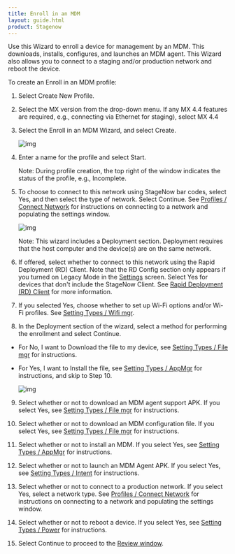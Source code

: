 ```yaml
---
title: Enroll in an MDM
layout: guide.html
product: Stagenow
---
```

Use this Wizard to enroll a device for management by an MDM.  This downloads, installs, configures, and launches an MDM agent.  This Wizard also allows you to connect to a staging and/or production network and reboot the device. 

To create an Enroll in an MDM profile:

1. Select Create New Profile.

2. Select the MX version from the drop-down menu. If any MX 4.4 features are required, e.g., connecting via Ethernet for staging), select MX 4.4

3. Select the Enroll in an MDM Wizard, and select Create.

    ![img](../../images/profiles/enrollmdm_name.jpg)

4. Enter a name for the profile and select Start.

    Note: During profile creation, the top right of the window indicates the status of the profile, e.g., Incomplete.

5. To choose to connect to this network using StageNow bar codes, select Yes, and then select the type of network. Select Continue. See [Profiles / Connect Network](/stagenow/2-2/Profiles/ConnectNetwork) for instructions on connecting to a network and populating the settings window.

    ![img](../../images/profiles/enrollmdm2.jpg)

    Note: This wizard includes a Deployment section. Deployment requires that the host computer and the device(s) are on the same network. 

6. If offered, select whether to connect to this network using the Rapid Deployment (RD) Client. Note that the RD Config section only appears if you turned on Legacy Mode in the [Settings](/stagenow/2-2/gettingstarted?Settings) screen. Select Yes for devices that don't include the StageNow Client. See [Rapid Deployment (RD) Client](/stagenow/2-2/stageclient?Rapid%20Deployment%20Client) for more information.

7. If you selected Yes, choose whether to set up Wi-Fi options and/or Wi-Fi profiles. See [Setting Types / Wifi mgr](/stagenow/2-2/csp/wifi).

8. In the Deployment section of the wizard, select a method for performing the enrollment and select Continue.
* For No, I want to Download the file to my device, see [Setting Types / File mgr](/stagenow/2-2/csp/file) for instructions.
* For Yes, I want to Install the file, see [Setting Types / AppMgr](/stagenow/2-2/csp/app) for instructions, and skip to Step 10.

    ![img](../../images/profiles/enrollmdm_method.jpg)

9. Select whether or not to download an MDM agent support APK. If you select Yes, see [Setting Types / File mgr](/stagenow/2-2/csp/file) for instructions. 

10. Select whether or not to download an MDM configuration file. If you select Yes, see [Setting Types / File mgr](/stagenow/2-2/csp/file) for instructions.

11. Select whether or not to install an MDM. If you select Yes, see [Setting Types / AppMgr](/stagenow/2-2/csp/app) for instructions.

12. Select whether or not to launch an MDM Agent APK. If you select Yes, see [Setting Types / Intent](/stagenow/2-2/csp/intent) for instructions.

13. Select whether or not to connect to a production network. If you select Yes, select a network type.  See [Profiles / Connect Network](/stagenow/2-2/Profiles/ConnectNetwork) for instructions on connecting to a network and populating the settings window.

14. Select whether or not to reboot a device. If you select Yes, see [Setting Types / Power](/stagenow/2-2/csp/power) for instructions.

15. Select Continue to proceed to the [Review window](/stagenow/2-2/stagingprofiles?Review).







